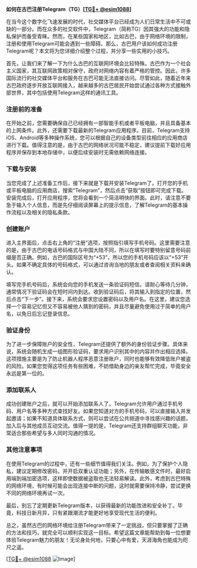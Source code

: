 **如何在古巴注册Telegram（TG）[[TG💪+ @esim1088](https://t.me/s/esim1088)]**

在当今这个数字化飞速发展的时代，社交媒体平台已经成为人们日常生活中不可或缺的一部分。而在众多的社交软件中，Telegram（简称TG）因其强大的功能和隐私保护而备受青睐。然而，在某些国家和地区，比如古巴，由于网络环境的限制，注册和使用Telegram可能会遇到一些障碍。那么，古巴用户该如何成功注册Telegram呢？本文将为您详细介绍整个过程，并分享一些实用的小技巧。

首先，让我们来了解一下为什么古巴的互联网环境会比较特殊。古巴作为一个社会主义国家，其互联网政策相对保守，政府对网络内容有着严格的管控。因此，许多国际流行的社交媒体平台和服务在古巴可能无法直接访问。尽管如此，随着近年来古巴政府逐步开放互联网接入，越来越多的古巴居民开始尝试通过各种方式接触外部世界，其中包括使用Telegram这样的通讯工具。

### 注册前的准备

在开始之前，您需要确保自己已经拥有一部智能手机或者平板电脑，并且具备基本的上网条件。此外，还需要下载最新的Telegram应用程序。目前，Telegram支持iOS、Android等多种操作系统，您可以根据自己的设备类型前往相应的应用商店进行下载。值得注意的是，由于古巴的网络状况可能不稳定，建议提前下载好应用程序并保存到本地存储中，以便后续安装时无需依赖网络连接。

### 下载与安装

当您完成了上述准备工作后，接下来就是下载并安装Telegram了。打开您的手机或平板电脑的应用商店，搜索“Telegram”，然后点击“获取”按钮即可完成下载。安装完成后，打开应用程序，您将会看到一个简洁明快的界面。此时，请注意不要急于输入个人信息，而是先仔细阅读屏幕上的提示信息，了解Telegram的基本操作流程以及相关的隐私条款。

### 创建账户

进入主界面后，点击右上角的“注册”选项，按照指引填写手机号码。这里需要注意的是，由于古巴的电话号码格式与中国大陆不同，所以在填写时要特别留意号码前缀是否正确。例如，古巴的国际区号为“+53”，所以您的手机号码应该以“+53”开头。如果不确定具体的号码格式，可以通过咨询当地的朋友或者查阅相关资料来确认。

填写完手机号码后，系统会向您的手机发送一条验证码短信。请耐心等待几分钟，通常情况下验证码会在短时间内到达。收到验证码后，将其输入到指定的位置，然后点击“下一步”。接下来，系统会要求您设置密码以及用户名。在这里，建议您选择一个容易记忆但又不容易被他人猜到的密码，并且尽量避免使用过于简单的用户名，以免日后忘记登录信息。

### 验证身份

为了进一步保障账户的安全性，Telegram还提供了额外的身份验证步骤。具体来说，系统会随机生成一组图形验证码，要求用户识别其中的内容并作出相应选择。这项措施主要是为了防止机器人程序恶意注册账户，同时也能够有效降低账户被盗的风险。如果您觉得这项任务有些困难，不妨借助身边的亲友帮忙完成，毕竟安全永远是第一位的。

### 添加联系人

成功创建账户之后，就可以开始添加联系人了。Telegram允许用户通过手机号码、用户名等多种方式查找好友。如果您知道对方的手机号码，可以直接输入并发起邀请；如果不知道具体联系方式，则可以尝试在公共频道中寻找感兴趣的话题，加入后与其他成员互动交流。值得一提的是，Telegram还支持群组聊天功能，非常适合那些希望与多人同时沟通的情况。

### 其他注意事项

在使用Telegram的过程中，还有一些细节值得我们关注。例如，为了保护个人隐私，建议定期修改密码，并开启双重认证功能；另外，在传输敏感文件时，最好启用端到端加密选项，这样即使数据被盗取也无法轻易解读。此外，考虑到古巴特殊的网络环境，有时候可能会出现连接中断的问题，这时就需要保持冷静，尝试更换不同的网络环境再试一次。

最后，别忘了定期更新Telegram版本，以获得最新的功能改进和安全补丁。毕竟，科技日新月异，只有紧跟潮流才能更好地享受现代生活的便利。

总之，虽然古巴的网络环境给注册Telegram带来了一定挑战，但只要掌握了正确的方法和技巧，就完全可以顺利实现这一目标。希望这篇文章能帮助到每一位想要体验Telegram魅力的朋友！无论身处何地，只要心中有爱，天涯海角也能成为咫尺之遥。

[[TG💪+ @esim1088](https://t.me/s/esim1088) ![Image](https://i.postimg.cc/4NQfJmqS/Snipaste-2025-05-13-00-14-12.png)]